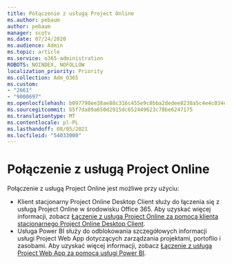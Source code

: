 ```yaml
---
title: Połączenie z usługą Project Online
ms.author: pebaum
author: pebaum
manager: scotv
ms.date: 07/24/2020
ms.audience: Admin
ms.topic: article
ms.service: o365-administration
ROBOTS: NOINDEX, NOFOLLOW
localization_priority: Priority
ms.collection: Adm_O365
ms.custom:
- "2661"
- "9000697"
ms.openlocfilehash: b097798ee38ae88c316c455e9c8bba2dedee8238a5c4e4c034ecfc9cdc17f72e
ms.sourcegitcommit: b5f7da89a650d2915dc652449623c78be6247175
ms.translationtype: MT
ms.contentlocale: pl-PL
ms.lasthandoff: 08/05/2021
ms.locfileid: "54033000"
---
```

# <a name="connect-to-project-online"></a>Połączenie z usługą Project Online

Połączenie z usługą Project Online jest możliwe przy użyciu:

- Klient stacjonarny Project Online Desktop Client służy do łączenia się z usługą Project Online w środowisku Office 365. Aby uzyskać więcej informacji, zobacz [Łączenie z usługą Project Online za pomocą klienta stacjonarnego Project Online Desktop Client](https://docs.microsoft.com/projectonline/connect-to-project-online-with-the-project-online-desktop-client).  
- Usługa Power BI służy do odblokowania szczegółowych informacji usługi Project Web App dotyczących zarządzania projektami, portoflio i zasobami. Aby uzyskać więcej informacji, zobacz [Łączenie z usługą Project Web App za pomocą usługi Power BI](https://docs.microsoft.com/power-bi/connect-data/service-connect-to-project-online).  